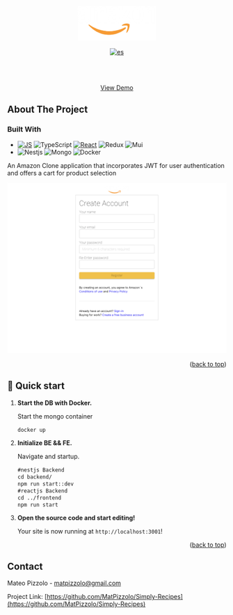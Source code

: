 <!-- Improved compatibility of back to top link: See: https://github.com/othneildrew/Best-README-Template/pull/73 -->
<a name="readme-top"></a>


<!-- PROJECT LOGO -->
<br />
<div align="center">
  <a href="https://github.com/github_username/repo_name">
    <img src="./frontend/public/amazon-logo.png" alt="Logo" width="180" height="80">
  </a>

[![es](https://img.shields.io/badge/lang-es-yellow.svg)](https://github.com/MatPizzolo/Amazon-clone)

  <p align="center">
    <br />
    <br />
    <br />
    <a href="https://mateopizzolo-simple-recipes.netlify.app" target="_blank">View Demo</a>
  </p>
</div>


<!-- ABOUT THE PROJECT -->
## About The Project

### Built With

* [![JS][Js]][Js-url]
  ![TypeScript]
  [![React][React.js]][React-url]
  ![Redux]
  ![Mui]
* ![Nestjs]
  ![Mongo]
  ![Docker]

 <p>An Amazon Clone application that incorporates JWT for user authentication and offers a cart for product selection</p> 

[![Product Name Screen Shot][product-screenshot]](https://example.com)


<p align="right">(<a href="#readme-top">back to top</a>)</p>



<!-- GETTING STARTED -->
## 🚀 Quick start

1.  **Start the DB with Docker.**

    Start the mongo container
    ```shell
    docker up
    ```

1.  **Initialize BE && FE.**

    Navigate and startup.

    ```shell
    #nestjs Backend
    cd backend/
    npm run start::dev
    #reactjs Backend
    cd ../frontend
    npm run start
    ```

1.  **Open the source code and start editing!**

    Your site is now running at `http://localhost:3001`!


<p align="right">(<a href="#readme-top">back to top</a>)</p>




<!-- CONTACT -->
## Contact

Mateo Pizzolo - matpizzolo@gmail.com

Project Link: [https://github.com/MatPizzolo/Simply-Recipes](https://github.com/MatPizzolo/Simply-Recipes)



<!-- MARKDOWN LINKS & IMAGES -->
<!-- https://www.markdownguide.org/basic-syntax/#reference-style-links -->

[product-screenshot]: screen.png

[React.js]: https://img.shields.io/badge/React-20232A?style=for-the-badge&logo=react&logoColor=61DAFB
[React-url]: https://reactjs.org/
[css.com]: https://img.shields.io/badge/CSS3-1572B6?style=for-the-badge&logo=css3&logoColor=white
[Css-url]: https://reactjs.org/
[HTML]: https://img.shields.io/badge/HTML5-E34F26?style=for-the-badge&logo=html5&logoColor=white
[HTML-url]: https://reactjs.org/
[JS]: https://img.shields.io/badge/JavaScript-323330?style=for-the-badge&logo=javascript&logoColor=F7DF1E
[JS-url]: https://reactjs.org/

[Nestjs]: https://img.shields.io/badge/nestjs-%23E0234E.svg?style=for-the-badge&logo=nestjs&logoColor=white
[Mongo]: https://img.shields.io/badge/MongoDB-%234ea94b.svg?style=for-the-badge&logo=mongodb&logoColor=white
[TypeScript]: https://img.shields.io/badge/typescript-%23007ACC.svg?style=for-the-badge&logo=typescript&logoColor=white
[Mui]: https://img.shields.io/badge/MUI-%230081CB.svg?style=for-the-badge&logo=mui&logoColor=white
[Docker]: https://img.shields.io/badge/docker-%230db7ed.svg?style=for-the-badge&logo=docker&logoColor=white
[Redux]: https://img.shields.io/badge/redux-%23593d88.svg?style=for-the-badge&logo=redux&logoColor=white
